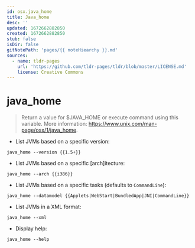 ```yaml
---
id: osx.java_home
title: Java_home
desc: ''
updated: 1672662882850
created: 1672662882850
stub: false
isDir: false
gitNotePath: 'pages/{{ noteHiearchy }}.md'
sources:
  - name: tldr-pages
    url: 'https://github.com/tldr-pages/tldr/blob/master/LICENSE.md'
    license: Creative Commons
---
```

# java_home

> Return a value for $JAVA_HOME or execute command using this variable.
> More information: <https://www.unix.com/man-page/osx/1/java_home>.

- List JVMs based on a specific version:

`java_home --version {{1.5+}}`

- List JVMs based on a specific [arch]itecture:

`java_home --arch {{i386}}`

- List JVMs based on a specific tasks (defaults to `CommandLine`):

`java_home --datamodel {{Applets|WebStart|BundledApp|JNI|CommandLine}}`

- List JVMs in a XML format:

`java_home --xml`

- Display help:

`java_home --help`

